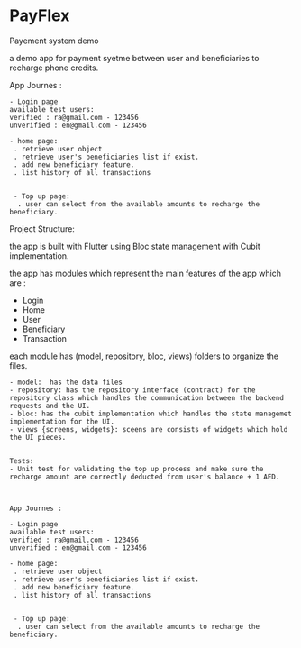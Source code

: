 # PayFlex
 Payement system demo

 a demo app for payment syetme between user and beneficiaries to recharge phone credits.



App Journes :

    - Login page  
    available test users: 
    verified : ra@gmail.com - 123456
    unverified : en@gmail.com - 123456

    - home page: 
     . retrieve user object 
     . retrieve user's beneficiaries list if exist.
     . add new beneficiary feature.
     . list history of all transactions 


     - Top up page: 
      . user can select from the available amounts to recharge the beneficiary.



Project Structure:

 the app is built with Flutter using Bloc state management with Cubit implementation.

 the app has modules which represent the main features of the app which are :
 - Login 
 - Home 
 - User
 - Beneficiary
 - Transaction 

 each module has (model, repository, bloc, views) folders to organize the files.

    - model:  has the data files
    - repository: has the repository interface (contract) for the repository class which handles the communication between the backend requests and the UI.
    - bloc: has the cubit implementation which handles the state managemet implementation for the UI.
    - views {screens, widgets}: sceens are consists of widgets which hold the UI pieces.


    Tests: 
    - Unit test for validating the top up process and make sure the recharge amount are correctly deducted from user's balance + 1 AED.



    App Journes :

    - Login page  
    available test users: 
    verified : ra@gmail.com - 123456
    unverified : en@gmail.com - 123456

    - home page: 
     . retrieve user object 
     . retrieve user's beneficiaries list if exist.
     . add new beneficiary feature.
     . list history of all transactions 


     - Top up page: 
      . user can select from the available amounts to recharge the beneficiary.






